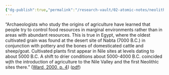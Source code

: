 ```yaml
---
{"dg-publish":true,"permalink":"/research-vault/02-atomic-notes/neolithic-egypt-s-agriculture-began-outside-the-nile-valley/"}
---
```



“Archaeologists who study the origins of agriculture have learned that people try to control food resources in marginal environments rather than in areas with abundant resources. This is true in Egypt, where the oldest cultivated grain was found at the desert site of Nabta (7000 B.C.) in conjunction with pottery and the bones of domesticated cattle and sheep/goat. Cultivated plants first appear in Nile sites at levels dating to about 5000 B.C. A shift to drier conditions about 5000-4000 B.C. coincided wjth the introduction of agriculture to the Nile Valley and the first Neolithlc sites there.” ([Ward, 2000, p. 4](zotero://select/library/items/Z98WYCE6)) ([pdf](zotero://open-pdf/library/items/UD954MWU?page=14&annotation=WPWHYWIV))